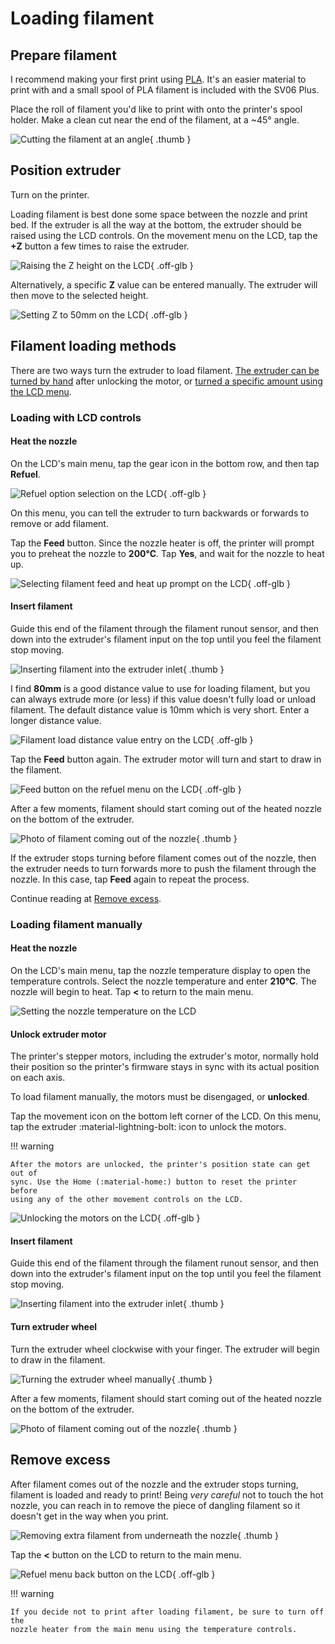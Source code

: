# Loading filament

## Prepare filament

I recommend making your first print using [PLA][wiki-pla]. It's an easier
material to print with and a small spool of PLA filament is included with the
SV06 Plus.

Place the roll of filament you'd like to print with onto the printer's spool
holder. Make a clean cut near the end of the filament, at a ~45° angle.

![Cutting the filament at an angle][photo-cut-filament]{ .thumb }

## Position extruder

Turn on the printer.

Loading filament is best done some space between the nozzle and print bed. If
the extruder is all the way at the bottom, the extruder should be raised using
the LCD controls. On the movement menu on the LCD, tap the **+Z** button a few
times to raise the extruder.

![Raising the Z height on the LCD][lcd-raise-z]{ .off-glb }

Alternatively, a specific **Z** value can be entered manually. The extruder will
then move to the selected height.

![Setting Z to 50mm on the LCD][lcd-set-z-50]{ .off-glb }

## Filament loading methods

There are two ways turn the extruder to load filament.
[The extruder can be turned by hand](#loading-filament-manually)
after unlocking the motor, or
[turned a specific amount using the LCD menu](#loading-with-lcd-controls).

### Loading with LCD controls

#### Heat the nozzle

On the LCD's main menu, tap the gear icon in the bottom row, and then tap
**Refuel**.

![Refuel option selection on the LCD][lcd-refuel-select]{ .off-glb }

On this menu, you can tell the extruder to turn backwards or forwards to remove
or add filament.

Tap the **Feed** button. Since the nozzle heater is off, the printer will prompt
you to preheat the nozzle to **200°C**. Tap **Yes**, and wait for the nozzle to
heat up.

![Selecting filament feed and heat up prompt on the LCD][lcd-feed-heat]{ .off-glb }

#### Insert filament

Guide this end of the filament through the filament runout sensor, and then down
into the extruder's filament input on the top until you feel the filament stop
moving.

![Inserting filament into the extruder inlet][clip-insert-filament]{ .thumb }

I find **80mm** is a good distance value to use for loading filament, but you
can always extrude more (or less) if this value doesn't fully load or unload
filament. The default distance value is 10mm which is very short. Enter a longer
distance value.

![Filament load distance value entry on the LCD][lcd-feed-distance]{ .off-glb }

Tap the **Feed** button again. The extruder motor will turn and start to draw
in the filament.

![Feed button on the refuel menu on the LCD][lcd-refuel-hot-feed]{ .off-glb }

After a few moments, filament should start coming out of the
heated nozzle on the bottom of the extruder.

![Photo of filament coming out of the nozzle][photo-filament-load-extrusion]{ .thumb }

If the extruder stops turning before filament comes out of the nozzle, then the
extruder needs to turn forwards more to push the filament through the nozzle. In
this case, tap **Feed** again to repeat the process.

Continue reading at [Remove excess](#remove-excess).

### Loading filament manually

#### Heat the nozzle

On the LCD's main menu, tap the nozzle temperature display to open the
temperature controls. Select the nozzle temperature and enter **210°C**. The
nozzle will begin to heat. Tap **&lt;** to return to the main menu.

![Setting the nozzle temperature on the LCD][lcd-set-nozzle-temperature]

#### Unlock extruder motor

The printer's stepper motors, including the extruder's motor, normally hold
their position so the printer's firmware stays in sync with its actual position
on each axis.

To load filament manually, the motors must be disengaged, or **unlocked**.

Tap the movement icon on the bottom left corner of the LCD. On this menu, tap
the extruder :material-lightning-bolt: icon to unlock the motors.

!!! warning

    After the motors are unlocked, the printer's position state can get out of
    sync. Use the Home (:material-home:) button to reset the printer before
    using any of the other movement controls on the LCD.

![Unlocking the motors on the LCD][lcd-unlock-motors]{ .off-glb }

#### Insert filament

Guide this end of the filament through the filament runout sensor, and then down
into the extruder's filament input on the top until you feel the filament stop
moving.

![Inserting filament into the extruder inlet][clip-insert-filament]{ .thumb }

#### Turn extruder wheel

Turn the extruder wheel clockwise with your finger. The extruder will begin to
draw in the filament.

![Turning the extruder wheel manually][clip-turn-extruder]{ .thumb }

After a few moments, filament should start coming out of the
heated nozzle on the bottom of the extruder.

![Photo of filament coming out of the nozzle][photo-filament-load-extrusion]{ .thumb }

## Remove excess

After filament comes out of the nozzle and the extruder stops turning, filament
is loaded and ready to print! Being *very careful* not to touch the hot nozzle,
you can reach in to remove the piece of dangling filament so it doesn't get in
the way when you print.

![Removing extra filament from underneath the nozzle][clip-remove-extra-filament]{ .thumb }

Tap the **&lt;** button on the LCD to return to the main menu.

![Refuel menu back button on the LCD][lcd-refuel-back]{ .off-glb }

!!! warning

    If you decide not to print after loading filament, be sure to turn off the
    nozzle heater from the main menu using the temperature controls.


[clip-insert-filament]: ../img/clip-insert-filament.webp
[clip-remove-extra-filament]: ../img/clip-remove-extra-filament.webp
[clip-turn-extruder]: ../img/clip-turn-extruder.webp
[lcd-feed-distance]: ../img/lcd-feed-distance.webp
[lcd-feed-heat]: ../img/lcd-feed-heat.webp
[lcd-raise-z]: ../img/lcd-raise-z.webp
[lcd-refuel-back]: ../img/lcd-refuel-back.jpg
[lcd-refuel-hot-feed]: ../img/lcd-refuel-hot-feed.jpg
[lcd-refuel-select]: ../img/lcd-refuel-select.webp
[lcd-set-z-50]: ../img/lcd-set-z-50.webp
[lcd-set-nozzle-temperature]: ../img/lcd-set-nozzle-temperature.webp
[lcd-unlock-motors]: ../img/lcd-unlock-motors.webp
[photo-cut-filament]: ../img/photo-cut-filament.jpg
[photo-filament-load-extrusion]: ../img/photo-filament-load-extrusion.jpg
[wiki-pla]: https://en.wikipedia.org/wiki/Polylactic_acid
